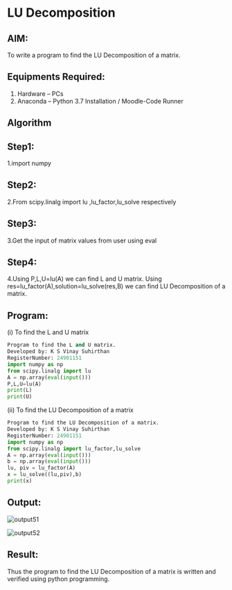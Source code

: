 # LU Decomposition 

## AIM:
To write a program to find the LU Decomposition of a matrix.

## Equipments Required:
1. Hardware – PCs
2. Anaconda – Python 3.7 Installation / Moodle-Code Runner

## Algorithm

## Step1:
1.import numpy
## Step2:
2.From scipy.linalg import lu ,lu_factor,lu_solve respectively
## Step3:
3.Get the input of matrix values from user using eval
## Step4: 
4.Using P,L,U=lu(A) we can find L and U matrix. Using res=lu_factor(A),solution=lu_solve(res,B) we can find LU Decomposition of a matrix. 

## Program:
(i) To find the L and U matrix
```python
Program to find the L and U matrix.
Developed by: K S Vinay Suhirthan
RegisterNumber: 24901151
import numpy as np 
from scipy.linalg import lu
A = np.array(eval(input()))
P,L,U=lu(A)
print(L)
print(U)
```
(ii) To find the LU Decomposition of a matrix
```python
Program to find the LU Decomposition of a matrix.
Developed by: K S Vinay Suhirthan
RegisterNumber: 24901151
import numpy as np
from scipy.linalg import lu_factor,lu_solve
A = np.array(eval(input()))
b = np.array(eval(input()))
lu, piv = lu_factor(A)
x = lu_solve((lu,piv),b)
print(x)
```
## Output:
![output51](https://github.com/user-attachments/assets/7cf792de-6830-47a7-b3a2-8fc5349a4ef3)








![output52](https://github.com/user-attachments/assets/e27f6611-746e-45e9-88c7-e723335016e6)


## Result:
Thus the program to find the LU Decomposition of a matrix is written and verified using python programming.

